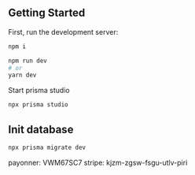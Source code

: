 ## Getting Started

First, run the development server:

```bash
npm i

npm run dev
# or
yarn dev
```

Start prisma studio
```bash
npx prisma studio
```

## Init database
```bash
npx prisma migrate dev
```
payonner: VWM67SC7
stripe: kjzm-zgsw-fsgu-utlv-piri
